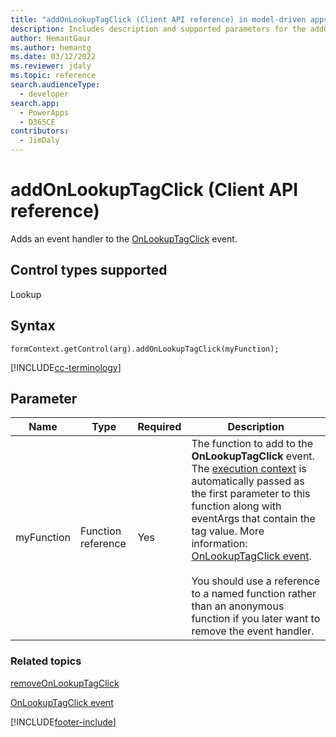 ```yaml
---
title: "addOnLookupTagClick (Client API reference) in model-driven apps| MicrosoftDocs"
description: Includes description and supported parameters for the addOnLookupTagClick method.
author: HemantGaur
ms.author: hemantg
ms.date: 03/12/2022
ms.reviewer: jdaly
ms.topic: reference
search.audienceType: 
  - developer
search.app: 
  - PowerApps
  - D365CE
contributors:
  - JimDaly
---
```

# addOnLookupTagClick (Client API reference)

Adds an event handler to the [OnLookupTagClick](../events/onlookuptagclick.md) event.

## Control types supported

Lookup

## Syntax

`formContext.getControl(arg).addOnLookupTagClick(myFunction);`

[!INCLUDE[cc-terminology](../../../../data-platform/includes/cc-terminology.md)]

## Parameter

|Name|Type|Required|Description|
|--|--|--|--|
|myFunction|Function reference|Yes|The function to add to the **OnLookupTagClick** event. The [execution context](../../clientapi-execution-context.md) is automatically passed as the first parameter to this function along with eventArgs that contain the tag value. More information: [OnLookupTagClick event](../events/onlookuptagclick.md).<br/><br/>You should use a reference to a named function rather than an anonymous function if you later want to remove the event handler.|

### Related topics
 
[removeOnLookupTagClick](removeOnLookupTagClick.md)

[OnLookupTagClick event](../events/onlookuptagclick.md)
 




[!INCLUDE[footer-include](../../../../../includes/footer-banner.md)]